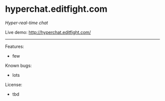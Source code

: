 # hyperchat.editfight.com

*Hyper-real-time chat*

Live demo: http://hyperchat.editfight.com/

---

Features:
- few

Known bugs:
- lots

License:
- tbd
